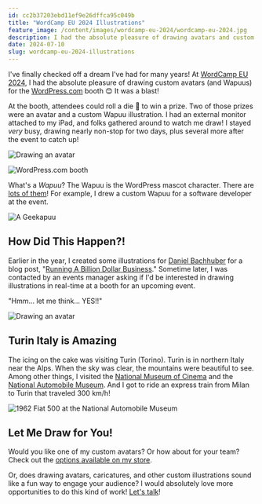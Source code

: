 ```yaml
---
id: cc2b37203ebd11ef9e26dffca95c049b
title: "WordCamp EU 2024 Illustrations"
feature_image: /content/images/wordcamp-eu-2024/wordcamp-eu-2024.jpg
description: I had the absolute pleasure of drawing avatars and custom Wappus for WordPress.com at WordCamp EU 2024! What's a Wapuu, you ask?
date: 2024-07-10
slug: wordcamp-eu-2024-illustrations
---
```


I've finally checked off a dream I've had for many years! At [WordCamp EU 2024](https://europe.wordcamp.org/2024/), I had the absolute pleasure of drawing custom avatars (and Wapuus) for the [WordPress.com](https://wordpress.com/) booth 😊 It was a blast!

At the booth, attendees could roll a die 🎲 to win a prize. Two of those prizes were an avatar and a custom Wapuu illustration. I had an external monitor attached to my iPad, and folks gathered around to watch me draw! I stayed _very_ busy, drawing nearly non-stop for two days, plus several more after the event to catch up!

![Drawing an avatar](/content/images/wordcamp-eu-2024/wordpress-booth-1.jpg)

![WordPress.com booth](/content/images/wordcamp-eu-2024/wordpress-booth-3.jpg)

What's a _Wapuu_? The Wapuu is the WordPress mascot character. There are [lots of them](https://wapu.us/)! For example, I drew a custom Wapuu for a software developer at the event.

![A Geekapuu](/content/images/wordcamp-eu-2024/geekapuu.jpeg)

## How Did This Happen?!

Earlier in the year, I created some illustrations for [Daniel Bachhuber](https://x.com/dbchhbr) for a blog post, "[Running A Billion Dollar Business](https://wordpress.com/blog/2024/02/27/running-a-billion-dollar-business/)." Sometime later, I was contacted by an events manager asking if I'd be interested in drawing illustrations in real-time at a booth for an upcoming event.

"Hmm... let me think... YES!!"

![Drawing an avatar](/content/images/wordcamp-eu-2024/wordpress-booth-2.jpg)

## Turin Italy is Amazing

The icing on the cake was visiting Turin (Torino). Turin is in northern Italy near the Alps. When the sky was clear, the mountains were beautiful to see. Among other things, I visited the [National Museum of Cinema](https://www.museocinema.it/) and the [National Automobile Museum](https://www.museoauto.com/). And I got to ride an express train from Milan to Turin that traveled 300 km/h!

![1962 Fiat 500 at the National Automobile Museum](/content/images/wordcamp-eu-2024/1962-fiat-auto-museum.jpeg)

## Let Me Draw for You!

Would you like one of my custom avatars? Or how about for your team? Check out the [options available on my store](/shop/#commission).

Or, does drawing avatars, caricatures, and other custom illustrations sound like a fun way to engage your audience? I would absolutely love more opportunities to do this kind of work! [Let's talk](mailto:david@reverentgeek.com)!
